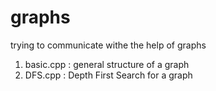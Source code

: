 # graphs
trying to communicate withe the help of graphs

1. basic.cpp : general structure of a graph
2. DFS.cpp : Depth First Search for a graph



 
